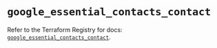 # `google_essential_contacts_contact`

Refer to the Terraform Registry for docs: [`google_essential_contacts_contact`](https://registry.terraform.io/providers/hashicorp/google-beta/6.15.0/docs/resources/google_essential_contacts_contact).
